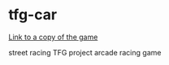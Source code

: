 # tfg-car

[Link to a copy of the game](https://drive.google.com/drive/u/1/folders/1GA5j9j6XDrhYfcqNl-UiAFqENvs8iIf6)

street racing
TFG project
arcade racing game

